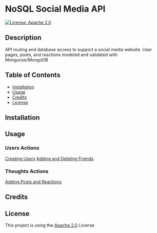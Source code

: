 
  # NoSQL Social Media API
  [![License: Apache 2.0](https://img.shields.io/badge/License-Apache%202.0-green.svg)](https://choosealicense.com/licenses/apache-2.0/)
  
  ## Description
  API routing and database access to support a social media website. User pages, posts, and reactions modeled and validated with Mongoose/MongoDB
  ## Table of Contents

  * [Installation](#installation)
  * [Usage](#usage)
  * [Credits](#credits)
  * [License](#license)

  ## Installation
  
  ## Usage
  
  ### Users Actions
  [Creating Users](https://drive.google.com/file/d/1uFxcrRuuUeWF4r6PmCn7LHdC1emklCpl/view?usp=sharing)
  [Adding and Deleting Friends](https://drive.google.com/file/d/1IX_bxe38lhd96uU0CidAIAIDKv8DLt1-/view?usp=sharing)
  
  ### Thoughts Actions
  [Adding Posts and Reactions](https://drive.google.com/file/d/1dlCWVpMy3hnR_--vtuLh-BSFNQVZJfrQ/view)
  
  ## Credits 
  
  ## License
  This project is using the [Apache 2.0](https://choosealicense.com/licenses/apache-2.0/)
     License
  
  
